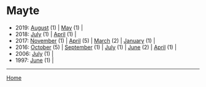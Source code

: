 # Mayte

  * 2019: 
      [August](./mayte-2019-08.md) (1) | 
      [May](./mayte-2019-05.md) (1) | 
  * 2018: 
      [July](./mayte-2018-07.md) (1) | 
      [April](./mayte-2018-04.md) (1) | 
  * 2017: 
      [November](./mayte-2017-11.md) (1) | 
      [April](./mayte-2017-04.md) (5) | 
      [March](./mayte-2017-03.md) (2) | 
      [January](./mayte-2017-01.md) (1) | 
  * 2016: 
      [October](./mayte-2016-10.md) (5) | 
      [September](./mayte-2016-09.md) (1) | 
      [July](./mayte-2016-07.md) (1) | 
      [June](./mayte-2016-06.md) (2) | 
      [April](./mayte-2016-04.md) (1) | 
  * 2006: 
      [July](./mayte-2006-07.md) (1) | 
  * 1997: 
      [June](./mayte-1997-06.md) (1) | 

----

[Home](../)
